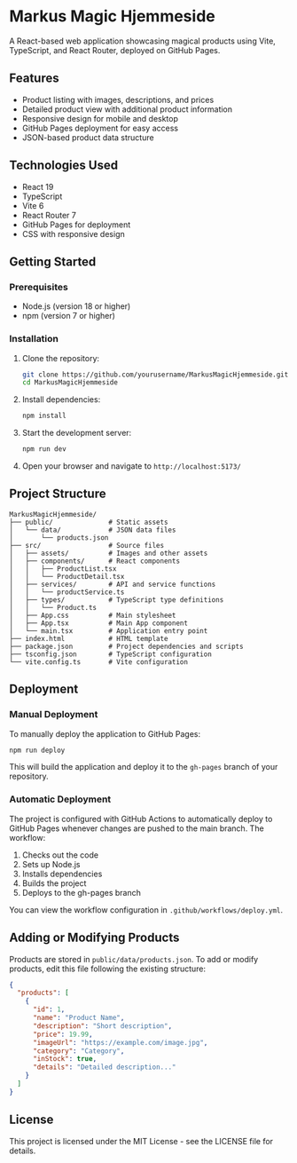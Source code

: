 # Markus Magic Hjemmeside

A React-based web application showcasing magical products using Vite, TypeScript, and React Router, deployed on GitHub Pages.

## Features

- Product listing with images, descriptions, and prices
- Detailed product view with additional product information
- Responsive design for mobile and desktop
- GitHub Pages deployment for easy access
- JSON-based product data structure

## Technologies Used

- React 19
- TypeScript
- Vite 6
- React Router 7
- GitHub Pages for deployment
- CSS with responsive design

## Getting Started

### Prerequisites

- Node.js (version 18 or higher)
- npm (version 7 or higher)

### Installation

1. Clone the repository:
   ```bash
   git clone https://github.com/yourusername/MarkusMagicHjemmeside.git
   cd MarkusMagicHjemmeside
   ```

2. Install dependencies:
   ```bash
   npm install
   ```

3. Start the development server:
   ```bash
   npm run dev
   ```

4. Open your browser and navigate to `http://localhost:5173/`

## Project Structure

```
MarkusMagicHjemmeside/
├── public/              # Static assets
│   └── data/            # JSON data files
│       └── products.json
├── src/                 # Source files
│   ├── assets/          # Images and other assets
│   ├── components/      # React components
│   │   ├── ProductList.tsx
│   │   └── ProductDetail.tsx
│   ├── services/        # API and service functions
│   │   └── productService.ts
│   ├── types/           # TypeScript type definitions
│   │   └── Product.ts
│   ├── App.css          # Main stylesheet
│   ├── App.tsx          # Main App component
│   └── main.tsx         # Application entry point
├── index.html           # HTML template
├── package.json         # Project dependencies and scripts
├── tsconfig.json        # TypeScript configuration
└── vite.config.ts       # Vite configuration
```

## Deployment

### Manual Deployment

To manually deploy the application to GitHub Pages:

```bash
npm run deploy
```

This will build the application and deploy it to the `gh-pages` branch of your repository.

### Automatic Deployment

The project is configured with GitHub Actions to automatically deploy to GitHub Pages whenever changes are pushed to the main branch. The workflow:

1. Checks out the code
2. Sets up Node.js
3. Installs dependencies
4. Builds the project
5. Deploys to the gh-pages branch

You can view the workflow configuration in `.github/workflows/deploy.yml`.

## Adding or Modifying Products

Products are stored in `public/data/products.json`. To add or modify products, edit this file following the existing structure:

```json
{
  "products": [
    {
      "id": 1,
      "name": "Product Name",
      "description": "Short description",
      "price": 19.99,
      "imageUrl": "https://example.com/image.jpg",
      "category": "Category",
      "inStock": true,
      "details": "Detailed description..."
    }
  ]
}
```

## License

This project is licensed under the MIT License - see the LICENSE file for details.
